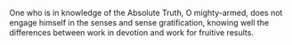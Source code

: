 One who is in knowledge of the Absolute Truth, O mighty-armed, does not engage himself in the senses and sense gratiﬁcation, knowing well the differences between work in devotion and work for fruitive results.